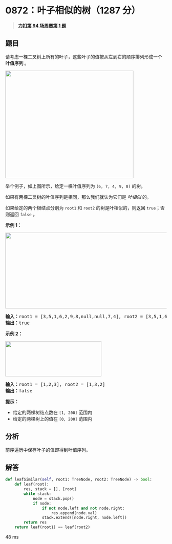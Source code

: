# 0872：叶子相似的树（1287 分）


> <u>**[力扣第 94 场周赛第 1 题](https://leetcode.cn/problems/leaf-similar-trees/)**</u>

## 题目

<p>请考虑一棵二叉树上所有的叶子，这些叶子的值按从左到右的顺序排列形成一个 <strong>叶值序列 </strong>。</p>

<p><img alt="" src="https://s3-lc-upload.s3.amazonaws.com/uploads/2018/07/16/tree.png" style="height: 336px; width: 400px;" /></p>

<p>举个例子，如上图所示，给定一棵叶值序列为 <code>(6, 7, 4, 9, 8)</code> 的树。</p>

<p>如果有两棵二叉树的叶值序列是相同，那么我们就认为它们是 <em>叶相似 </em>的。</p>

<p>如果给定的两个根结点分别为 <code>root1</code> 和 <code>root2</code> 的树是叶相似的，则返回 <code>true</code>；否则返回 <code>false</code> 。</p>



<p><strong>示例 1：</strong></p>

<p><img alt="" src="https://assets.leetcode.com/uploads/2020/09/03/leaf-similar-1.jpg" style="height: 237px; width: 600px;" /></p>

<pre>
<strong>输入：</strong>root1 = [3,5,1,6,2,9,8,null,null,7,4], root2 = [3,5,1,6,7,4,2,null,null,null,null,null,null,9,8]
<strong>输出：</strong>true
</pre>

<p><strong>示例 2：</strong></p>

<p><img alt="" src="https://assets.leetcode.com/uploads/2020/09/03/leaf-similar-2.jpg" style="height: 110px; width: 300px;" /></p>

<pre>
<strong>输入：</strong>root1 = [1,2,3], root2 = [1,3,2]
<strong>输出：</strong>false
</pre>



<p><strong>提示：</strong></p>

<ul>
<li>给定的两棵树结点数在 <code>[1, 200]</code> 范围内</li>
<li>给定的两棵树上的值在 <code>[0, 200]</code> 范围内</li>
</ul>




## 分析

前序遍历中保存叶子的值即得到叶值序列。

## 解答

```python
def leafSimilar(self, root1: TreeNode, root2: TreeNode) -> bool:
    def leaf(root):
        res, stack = [], [root]
        while stack:
            node = stack.pop()
            if node:
                if not node.left and not node.right:
                    res.append(node.val)
                stack.extend([node.right, node.left])
        return res
    return leaf(root1) == leaf(root2)
```

48 ms

